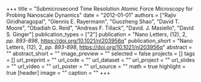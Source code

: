 +++
title = "Submicrosecond Time Resolution Atomic Force Microscopy for Probing Nanoscale Dynamics"
date = "2012-01-01"
authors = ["Rajiv Giridharagopal", "Glennis E. Rayermann", "Guozheng Shao", "David T. Moore", "Obadiah G. Reid", "Andreas F. Tillack", "David. J. Masiello", "David S. Ginger"]
publication_types = ["2"]
publication = "Nano Letters, (12), 2, _pp. 893-898_, https://doi.org/10.1021/nl203956q"
publication_short = "Nano Letters, (12), 2, _pp. 893-898_, https://doi.org/10.1021/nl203956q"
abstract = ""
abstract_short = ""
image_preview = ""
selected = false
projects = []
tags = []
url_preprint = ""
url_code = ""
url_dataset = ""
url_project = ""
url_slides = ""
url_video = ""
url_poster = ""
url_source = ""
math = true
highlight = true
[header]
image = ""
caption = ""
+++
